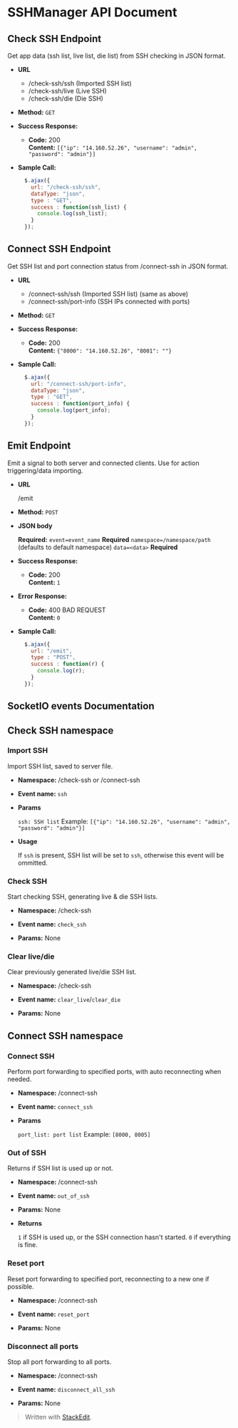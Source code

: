 ﻿# SSHManager API Document

**Check SSH Endpoint**
----
Get app data (ssh list, live list, die list) from SSH checking in JSON format.

* **URL**
	- /check-ssh/ssh (Imported SSH list)
	- /check-ssh/live (Live SSH)
	- /check-ssh/die (Die SSH)

* **Method:** `GET`

* **Success Response:**

  * **Code:** 200 <br />
    **Content:** `[{"ip": "14.160.52.26", "username": "admin", "password": "admin"}]`

* **Sample Call:**

  ```javascript
    $.ajax({
      url: "/check-ssh/ssh",
      dataType: "json",
      type : "GET",
      success : function(ssh_list) {
        console.log(ssh_list);
      }
    });
  ```

**Connect SSH Endpoint**
----
  Get SSH list and port connection status from /connect-ssh in JSON format.

* **URL**
	- /connect-ssh/ssh (Imported SSH list) (same as above)
	- /connect-ssh/port-info (SSH IPs connected with ports)

* **Method:**  `GET`

* **Success Response:**

  * **Code:** 200 <br />
    **Content:** `{"8000": "14.160.52.26", "8001": ""}`

* **Sample Call:**

  ```javascript
    $.ajax({
      url: "/connect-ssh/port-info",
      dataType: "json",
      type : "GET",
      success : function(port_info) {
        console.log(port_info);
      }
    });
  ```

**Emit Endpoint**
----
Emit a signal to both server and connected clients. Use for action triggering/data importing.

* **URL**

  /emit
  
* **Method:** `POST`

* **JSON body**

   **Required:**
	`event=event_name` **Required**
	`namespace=/namespace/path` (defaults to default namespace)
	`data=<data>` **Required**

* **Success Response:**

  * **Code:** 200 <br />
    **Content:** `1`
 
* **Error Response:**

  * **Code:** 400 BAD REQUEST <br />
    **Content:** `0`

* **Sample Call:**

  ```javascript
    $.ajax({
      url: "/emit",
      type : "POST",
      success : function(r) {
        console.log(r);
      }
    });
  ```

SocketIO events Documentation
----
Check SSH namespace
----

### Import SSH

Import SSH list, saved to server file.

* **Namespace:** /check-ssh or /connect-ssh

* **Event name:** `ssh`
  
*  **Params**

   `ssh: SSH list`
   Example: `[{"ip": "14.160.52.26", "username": "admin", "password": "admin"}]`
 
 * **Usage**

	If `ssh` is present, SSH list will be set to `ssh`, otherwise this event will be ommitted.

### Check SSH

Start checking SSH, generating live & die SSH lists.

* **Namespace:** /check-ssh

* **Event name:** `check_ssh`
  
*  **Params:** None

### Clear live/die

Clear previously generated live/die SSH list.

* **Namespace:** /check-ssh

* **Event name:** `clear_live`/`clear_die`
  
*  **Params:** None

Connect SSH namespace
----

### Connect SSH

Perform port forwarding to specified ports, with auto reconnecting when needed.

* **Namespace:** /connect-ssh

* **Event name:** `connect_ssh`
  
*  **Params**

   `port_list: port list`
   Example: `[8000, 8005]`

### Out of SSH

Returns if SSH list is used up or not.

* **Namespace:** /connect-ssh

* **Event name:** `out_of_ssh`
  
*  **Params:** None
  
*  **Returns**

   `1` if SSH is used up, or the SSH connection hasn't started. `0` if everything is fine. 

### Reset port

Reset port forwarding to specified port, reconnecting to a new one if possible.

* **Namespace:** /connect-ssh

* **Event name:** `reset_port`
  
*  **Params:** None

### Disconnect all ports

Stop all port forwarding to all ports.

* **Namespace:** /connect-ssh

* **Event name:** `disconnect_all_ssh`
  
*  **Params:** None

> Written with [StackEdit](https://stackedit.io/).
